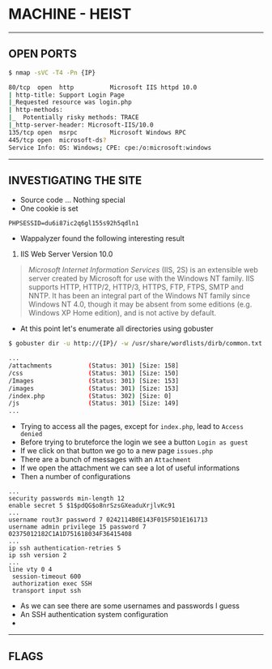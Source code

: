 # MACHINE - HEIST

---

## OPEN PORTS

```bash
$ nmap -sVC -T4 -Pn {IP}

80/tcp  open  http          Microsoft IIS httpd 10.0
| http-title: Support Login Page
|_Requested resource was login.php
| http-methods: 
|_  Potentially risky methods: TRACE
|_http-server-header: Microsoft-IIS/10.0
135/tcp open  msrpc         Microsoft Windows RPC
445/tcp open  microsoft-ds?
Service Info: OS: Windows; CPE: cpe:/o:microsoft:windows
```

---

## INVESTIGATING THE SITE

- Source code ... Nothing special
- One cookie is set

```
PHPSESSID=du6i87ic2q6gl155s92h5qdln1
```

- Wappalyzer found the following interesting result

1. IIS Web Server Version 10.0

> *Microsoft Internet Information Services* (IIS, 2S) is an extensible web server created 
> by Microsoft for use with the Windows NT family. IIS supports HTTP, HTTP/2, HTTP/3, 
> HTTPS, FTP, FTPS, SMTP and NNTP. It has been an integral part of the Windows NT family 
> since Windows NT 4.0, though it may be absent from some editions (e.g. Windows XP Home 
> edition), and is not active by default.

- At this point let's enumerate all directories using gobuster

```bash
$ gobuster dir -u http://{IP}/ -w /usr/share/wordlists/dirb/common.txt

...
/attachments          (Status: 301) [Size: 158]
/css                  (Status: 301) [Size: 150]
/Images               (Status: 301) [Size: 153]
/images               (Status: 301) [Size: 153]
/index.php            (Status: 302) [Size: 0]
/js                   (Status: 301) [Size: 149]
...
```

- Trying to access all the pages, except for `index.php`, lead to `Access denied`
- Before trying to bruteforce the login we see a button `Login as guest`
- If we click on that button we go to a new page `issues.php`
- There are a bunch of messages with an `Attachment`
- If we open the attachment we can see a lot of useful informations
- Then a number of configurations

```
...
security passwords min-length 12
enable secret 5 $1$pdQG$o8nrSzsGXeaduXrjlvKc91
...
username rout3r password 7 0242114B0E143F015F5D1E161713
username admin privilege 15 password 7 02375012182C1A1D751618034F36415408
...
ip ssh authentication-retries 5
ip ssh version 2
...
line vty 0 4
 session-timeout 600
 authorization exec SSH
 transport input ssh
```

- As we can see there are some usernames and passwords I guess
- An SSH authentication system configuration
- 

---

## FLAGS

